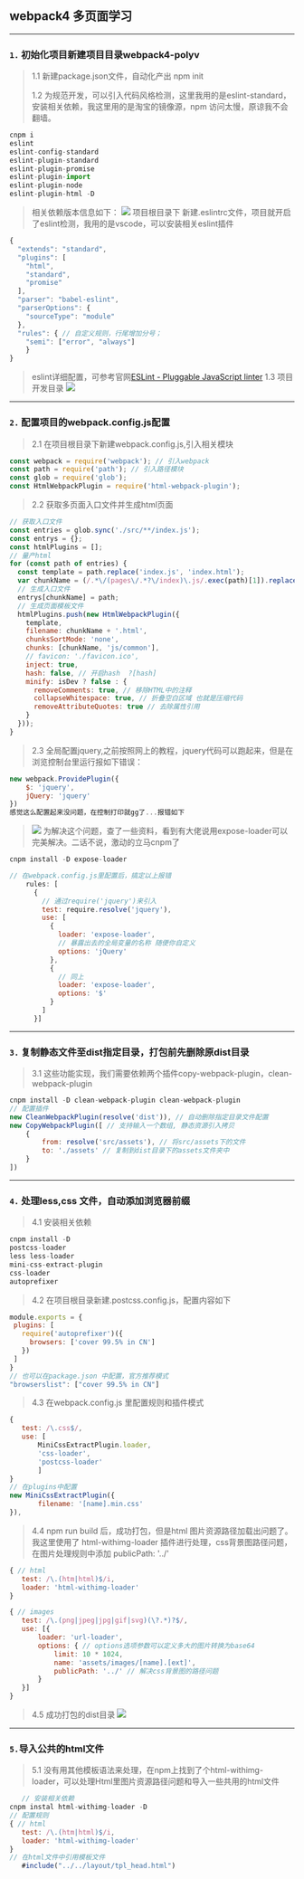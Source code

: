 ##  webpack4 多页面学习
---
### `1.` 初始化项目新建项目目录webpack4-polyv
> 1.1 新建package.json文件，自动化产出 npm init 
> 
> 1.2 为规范开发，可以引入代码风格检测，这里我用的是eslint-standard，安装相关依赖，我这里用的是淘宝的镜像源，npm 访问太慢，原谅我不会翻墙。
```javascript
cnpm i 
eslint
eslint-config-standard
eslint-plugin-standard 
eslint-plugin-promise 
eslint-plugin-import 
eslint-plugin-node 
eslint-plugin-html -D
```
>相关依赖版本信息如下：
![](https://user-gold-cdn.xitu.io/2018/6/25/164362f9dfcb3ed5?w=396&h=264&f=jpeg&s=44720)
> 项目根目录下 新建.eslintrc文件，项目就开启了eslint检测，我用的是vscode，可以安装相关eslint插件
```javascript
{
  "extends": "standard",
  "plugins": [
    "html",
    "standard",
    "promise"
  ],
  "parser": "babel-eslint",
  "parserOptions": {
    "sourceType": "module"
  },
  "rules": { // 自定义规则，行尾增加分号；
    "semi": ["error", "always"]
    }
}
```
> eslint详细配置，可参考官网[ESLint - Pluggable JavaScript linter](https://eslint.org/)
>1.3 项目开发目录
>![](https://user-gold-cdn.xitu.io/2018/6/25/16436331c1748cc2?w=265&h=456&f=jpeg&s=30052)
---
### `2.` 配置项目的webpack.config.js配置
> 2.1 在项目根目录下新建webpack.config.js,引入相关模块
```javascript
const webpack = require('webpack'); // 引入webpack
const path = require('path'); // 引入路径模块
const glob = require('glob');
const HtmlWebpackPlugin = require('html-webpack-plugin');
```
> 2.2 获取多页面入口文件并生成html页面
```javascript
// 获取入口文件
const entries = glob.sync('./src/**/index.js');
const entrys = {};
const htmlPlugins = [];
// 量产html
for (const path of entries) {
  const template = path.replace('index.js', 'index.html');
  var chunkName = (/.*\/(pages\/.*?\/index)\.js/.exec(path)[1]).replace(/pages\//g, '');
  // 生成入口文件
  entrys[chunkName] = path;
  // 生成页面模板文件
  htmlPlugins.push(new HtmlWebpackPlugin({
    template,
    filename: chunkName + '.html',
    chunksSortMode: 'none',
    chunks: [chunkName, 'js/common'],
    // favicon: './favicon.ico',
    inject: true,
    hash: false, // 开启hash  ?[hash]
    minify: isDev ? false : {
      removeComments: true, // 移除HTML中的注释
      collapseWhitespace: true, // 折叠空白区域 也就是压缩代码
      removeAttributeQuotes: true // 去除属性引用
    }
  }));
}
```
> 2.3 全局配置jquery,之前按照网上的教程，jquery代码可以跑起来，但是在浏览控制台里运行报如下错误：
```javascript
new webpack.ProvidePlugin({
	$: 'jquery',
	jQuery: 'jquery'
})
感觉这么配置起来没问题，在控制打印就gg了...报错如下
```
>![](https://user-gold-cdn.xitu.io/2018/6/25/164363477817494f?w=425&h=107&f=jpeg&s=18208)
>为解决这个问题，查了一些资料，看到有大佬说用expose-loader可以完美解决。二话不说，激动的立马cnpm了
>
```javascript
cnpm install -D expose-loader

// 在webpack.config.js里配置后，搞定以上报错
    rules: [
      {
        // 通过require('jquery')来引入
        test: require.resolve('jquery'),
        use: [
          {
            loader: 'expose-loader',
            // 暴露出去的全局变量的名称 随便你自定义
            options: 'jQuery'
          },
          {
            // 同上
            loader: 'expose-loader',
            options: '$'
          }
        ]
      }]
```
---
### `3.` 复制静态文件至dist指定目录，打包前先删除原dist目录
> 3.1 这些功能实现，我们需要依赖两个插件copy-webpack-plugin，clean-webpack-plugin
```javascript
cnpm install -D clean-webpack-plugin clean-webpack-plugin
// 配置插件
new CleanWebpackPlugin(resolve('dist')), // 自动删除指定目录文件配置
new CopyWebpackPlugin([ // 支持输入一个数组, 静态资源引入拷贝
	{
		from: resolve('src/assets'), // 将src/assets下的文件
		to: './assets' // 复制到dist目录下的assets文件夹中
	}
])
```
---
### `4.` 处理less,css 文件，自动添加浏览器前缀
> 4.1 安装相关依赖
```javascript
cnpm install -D 
postcss-loader 
less less-loader 
mini-css-extract-plugin 
css-loader 
autoprefixer
```
> 4.2 在项目根目录新建.postcss.config.js，配置内容如下
 ```javascript
module.exports = {
  plugins: [
    require('autoprefixer')({
      browsers: ['cover 99.5% in CN']
    })
  ]
}
// 也可以在package.json 中配置，官方推荐模式
"browserslist": ["cover 99.5% in CN"]
```
> 4.3 在webpack.config.js 里配置规则和插件模式
 ```javascript
{
	test: /\.css$/,
	use: [
		MiniCssExtractPlugin.loader,
		'css-loader',
		'postcss-loader'
		]	
}
// 在plugins中配置
new MiniCssExtractPlugin({
		filename: '[name].min.css'
}),
```
> 4.4 npm run build 后，成功打包，但是html 图片资源路径加载出问题了。我这里使用了 html-withimg-loader 插件进行处理，css背景图路径问题，在图片处理规则中添加 publicPath: '../' 
 ```javascript
{ // html
	test: /\.(htm|html)$/i,
	loader: 'html-withimg-loader'
}

{ // images
	test: /\.(png|jpeg|jpg|gif|svg)(\?.*)?$/,
	use: [{
		loader: 'url-loader',
		options: { // options选项参数可以定义多大的图片转换为base64
			limit: 10 * 1024,
			name: 'assets/images/[name].[ext]',
			publicPath: '../' // 解决css背景图的路径问题
		}
	}]
}
```
> 4.5 成功打包的dist目录
> ![](https://user-gold-cdn.xitu.io/2018/6/25/16436353aad024b5?w=239&h=312&f=jpeg&s=23644)
> 
---
### `5.`导入公共的html文件
> 5.1 没有用其他模板语法来处理，在npm上找到了个html-withimg-loader，可以处理Html里图片资源路径问题和导入一些共用的html文件
 ```javascript
	// 安装相关依赖
cnpm instal html-withimg-loader -D
// 配置规则
{ // html
	test: /\.(htm|html)$/i,
	loader: 'html-withimg-loader'
}
// 在html文件中引用模板文件
	#include("../../layout/tpl_head.html")
```